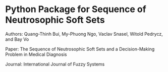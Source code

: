 # Python Package for Sequence of Neutrosophic Soft Sets
Authors: Quang-Thinh Bui, My-Phuong Ngo, Vaclav Snasel, Witold Pedrycz, and Bay Vo

Paper: The Sequence of Neutrosophic Soft Sets and a Decision-Making Problem in Medical Diagnosis

Journal: International Journal of Fuzzy Systems

